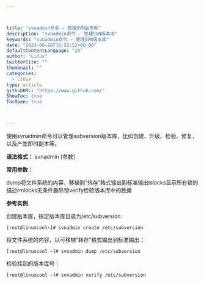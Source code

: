 ```yaml
---



title: "svnadmin命令 – 管理SVN版本库"
description: "svnadmin命令 – 管理SVN版本库"
keywords: "svnadmin命令 – 管理SVN版本库"
date: "2023-06-18T16:22:52+08:00"
defaultContentLanguage: "zh"
author: "Linux"
twitterSite: ""
thumbnail: ""
categories:
  - Linux
type: article
githubURL: "https://www.github.com/"
ShowToc: true
TocOpen: true



---
```


使用svnadmin命令可以管理subversion版本库，比如创建、升级、检验、修复，以及产生即时副本等。

**语法格式：** svnadmin [参数]

**常用参数：**

dump将文件系统的内容，移植到“转存”格式输出到标准输出lslocks显示所有锁的描述rmlocks无条件删除锁verify检验版本库中的数据

**参考实例**

创建版本库，指定版本库目录为/etc/subversion:

```
[root@linuxcool~]# svnadmin create /etc/subversion
```

将文件系统的内容，以可移植“转存”格式输出到标准输出：

```
[root@linuxcool ~]# svnadmin dump /etc/subversion
```

检验挂起的版本库号：

```
[root@linuxcool ~]# svnadmin verify /etc/subversion
```